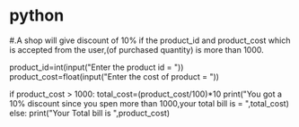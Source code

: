 # python

#.A shop will give discount of 10% if the product_id and product_cost which is accepted from the user,(of purchased quantity) is more than 1000.


product_id=int(input("Enter the product id = "))
product_cost=float(input("Enter the cost of product = "))

if product_cost > 1000:
    total_cost=(product_cost/100)*10
    print("You got a 10% discount since you spen more than 1000,your total bill is = ",total_cost)
else:
    print("Your Total bill is ",product_cost)
